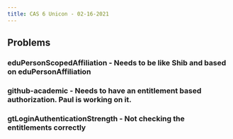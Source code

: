 ```yaml
---
title: CAS 6 Unicon - 02-16-2021
---
```


## Problems

### eduPersonScopedAffiliation - Needs to be like Shib and based on eduPersonAffiliation
### github-academic - Needs to have an entitlement based authorization. Paul is working on it.
### gtLoginAuthenticationStrength - Not checking the entitlements correctly
